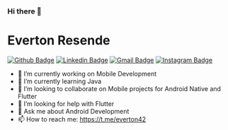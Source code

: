 ### Hi there 👋

# Everton Resende 

[![Github Badge](https://img.shields.io/badge/-Github-000?style=flat-square&logo=Github&logoColor=white&link=https://github.com/everton4292)](https://github.com/everton4292)
[![Linkedin Badge](https://img.shields.io/badge/-LinkedIn-blue?style=flat-square&logo=Linkedin&logoColor=white&link=https://www.linkedin.com/in/everton-rodrigues-64a14b3a/)](https://www.linkedin.com/in/everton-rodrigues-64a14b3a/)
[![Gmail Badge](https://img.shields.io/badge/-Gmail-c14438?style=flat-square&logo=Gmail&logoColor=white&link=mailto:rebeccamanzi@gmail.com)](mailto:ecoresende@gmail.com)
[![Instagram Badge](https://img.shields.io/badge/-Instagram-C13584?style=flat-square&labelColor=C13584&logo=instagram&logoColor=white&link=https://www.instagram.com/codepwr/)](https://www.instagram.com/echoes42/)


- 🔭 I’m currently working on Mobile Development
- 🌱 I’m currently learning Java
- 👯 I’m looking to collaborate on Mobile projects for Android Native and Flutter
- 🤔 I’m looking for help with Flutter
- 💬 Ask me about Android Development
- 📫 How to reach me: https://t.me/everton42




